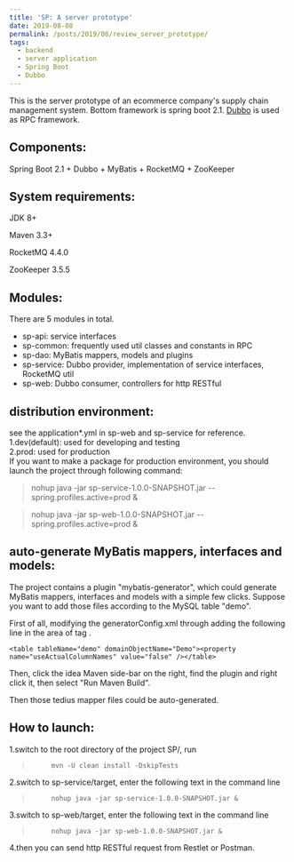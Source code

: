 ```yaml
---
title: 'SP: A server prototype'
date: 2019-08-08
permalink: /posts/2019/08/review_server_prototype/
tags:
  - backend
  - server application
  - Spring Boot
  - Dubbo
---
```


This is the server prototype of an ecommerce company's supply chain management system. Bottom framework is spring boot 2.1.
[Dubbo](https://dubbo.apache.org/en-us/) is used as RPC framework.

<!--more-->

## Components:
Spring Boot 2.1 + Dubbo + MyBatis + RocketMQ + ZooKeeper 

## System requirements:
JDK 8+  

Maven 3.3+

RocketMQ 4.4.0

ZooKeeper 3.5.5

## Modules:
There are 5 modules in total.  
* sp-api: service interfaces  
* sp-common: frequently used util classes and constants in RPC  
* sp-dao: MyBatis mappers, models and plugins  
* sp-service: Dubbo provider, implementation of service interfaces, RocketMQ util  
* sp-web: Dubbo consumer, controllers for http RESTful  

## distribution environment:
see the application*.yml in sp-web and sp-service for reference.  
1.dev(default): used for developing and testing  
2.prod: used for production  
If you want to make a package for production environment, you should launch the project through following command:
> nohup java -jar sp-service-1.0.0-SNAPSHOT.jar --spring.profiles.active=prod &
  
> nohup java -jar sp-web-1.0.0-SNAPSHOT.jar --spring.profiles.active=prod &  

## auto-generate MyBatis mappers, interfaces and models:
The project contains a plugin "mybatis-generator", which could generate MyBatis mappers, interfaces and models with a simple few clicks.
Suppose you want to add those files according to the MySQL table "demo".   

First of all, modifying the generatorConfig.xml through adding the following line in the area of tag <context id="MysqlContext">.  

	<table tableName="demo" domainObjectName="Demo"><property name="useActualColumnNames" value="false" /></table>  
	
Then, click the idea Maven side-bar on the right, find the plugin and right click it, then select "Run Maven Build".     	   

Then those tedius mapper files could be auto-generated.   

## How to launch:
1.switch to the root directory of the project SP/, run    
>   	   mvn -U clean install -DskipTests  

2.switch to sp-service/target, enter the following text in the command line  
>          nohup java -jar sp-service-1.0.0-SNAPSHOT.jar &
  
3.switch to sp-web/target, enter the following text in the command line  
>          nohup java -jar sp-web-1.0.0-SNAPSHOT.jar &
  
4.then you can send http RESTful request from Restlet or Postman.    